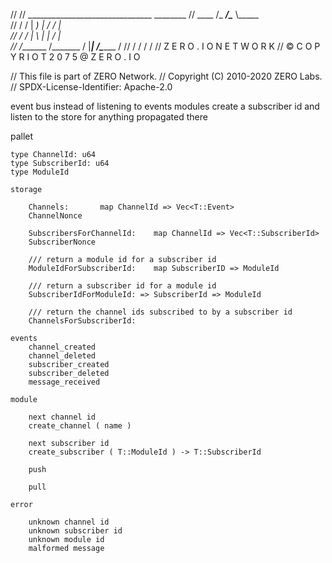 //
//           _______________________________ ________
//           \____    /\_   _____/\______   \\_____  \
//             /     /  |    __)_  |       _/ /   |   \
//            /     /_  |        \ |    |   \/    |    \
//           /_______ \/_______  / |____|_  /\_______  /
//                   \/        \/         \/         \/
//           Z  E  R  O  .  I  O     N  E  T  W  O  R  K
//           © C O P Y R I O T   2 0 7 5 @ Z E R O . I O

// This file is part of ZERO Network.
// Copyright (C) 2010-2020 ZERO Labs.
// SPDX-License-Identifier: Apache-2.0

event bus
instead of listening to events
modules create a subscriber id and listen to the store for anything propagated there

pallet

	type ChannelId: u64
	type SubscriberId: u64
	type ModuleId

	storage

		Channels:		map ChannelId => Vec<T::Event>
		ChannelNonce

		SubscribersForChannelId:	map ChannelId => Vec<T::SubscriberId>
		SubscriberNonce

		/// return a module id for a subscriber id
		ModuleIdForSubscriberId:	map SubscriberID => ModuleId

		/// return a subscriber id for a module id
		SubscriberIdForModuleId: => SubscriberId => ModuleId

		/// return the channel ids subscribed to by a subscriber id
		ChannelsForSubscriberId:

	events
		channel_created
		channel_deleted
		subscriber_created
		subscriber_deleted
		message_received

	module

		next channel id
		create_channel ( name )

		next subscriber id
		create_subscriber ( T::ModuleId ) -> T::SubscriberId

		push

		pull

	error

		unknown channel id
		unknown subscriber id
		unknown module id
		malformed message
